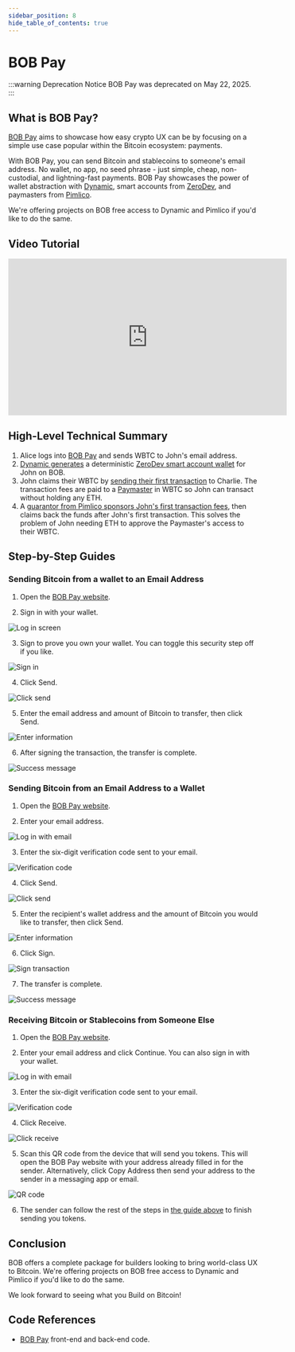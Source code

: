 ```yaml
---
sidebar_position: 8
hide_table_of_contents: true
---
```


# BOB Pay

:::warning Deprecation Notice
BOB Pay was deprecated on May 22, 2025.
:::

## What is BOB Pay?

[BOB Pay](https://bob-pay.gobob.xyz/) aims to showcase how easy crypto UX can be by focusing on a simple use case popular within the Bitcoin ecosystem: payments.

With BOB Pay, you can send Bitcoin and stablecoins to someone's email address. No wallet, no app, no seed phrase - just simple, cheap, non-custodial, and lightning-fast payments. BOB Pay showcases the power of wallet abstraction with [Dynamic](https://www.dynamic.xyz/), smart accounts from [ZeroDev](https://zerodev.app/), and paymasters from [Pimlico](https://www.pimlico.io/).

We're offering projects on BOB free access to Dynamic and Pimlico if you'd like to do the same.

## Video Tutorial

<iframe width="560" height="315" src="https://www.youtube.com/embed/X7jqXHkOWUM" frameborder="0" allow="accelerometer; autoplay; clipboard-write; encrypted-media; gyroscope; picture-in-picture" allowfullscreen></iframe>

## High-Level Technical Summary

1. Alice logs into [BOB Pay](https://pay.gobob.xyz) and sends WBTC to John's email address.
2. [Dynamic generates](https://docs.dynamic.xyz/wallets/embedded-wallets/create-wallets/overview#during-signup-automatic) a deterministic [ZeroDev smart account wallet](https://docs.dynamic.xyz/account-abstraction/aa-providers/zerodev) for John on BOB.
3. John claims their WBTC by [sending their first transaction](https://docs.dynamic.xyz/wallets/embedded-wallets/pregenerated-wallets#after-signup) to Charlie. The transaction fees are paid to a [Paymaster](https://docs.pimlico.io/infra/paymaster/erc20-paymaster) in WBTC so John can transact without holding any ETH.
4. A [guarantor from Pimlico sponsors John's first transaction fees](https://docs.pimlico.io/infra/paymaster/erc20-paymaster/architecture#eoa-guarantor-signature), then claims back the funds after John's first transaction. This solves the problem of John needing ETH to approve the Paymaster's access to their WBTC.

## Step-by-Step Guides

### Sending Bitcoin from a wallet to an Email Address

1. Open the [BOB Pay website](https://pay.gobob.xyz).

2. Sign in with your wallet.

![Log in screen](./1-log-in.png)

3. Sign to prove you own your wallet. You can toggle this security step off if you like.

![Sign in](./3-sign-in.png)

4. Click Send.

![Click send](./6-after-sign-in.png)

5. Enter the email address and amount of Bitcoin to transfer, then click Send.

![Enter information](./7b-Send-filled-out.png)

6. After signing the transaction, the transfer is complete.

![Success message](./8-Send-success-toast.png)

### Sending Bitcoin from an Email Address to a Wallet

1. Open the [BOB Pay website](https://pay.gobob.xyz).

2. Enter your email address.

![Log in with email](./9-Receiver-log-in.png)

3. Enter the six-digit verification code sent to your email.

![Verification code](./10-Receiver-verification-prompt.png)

4. Click Send.

![Click send](./12-Receiver-after-sign-in.png)

5. Enter the recipient's wallet address and the amount of Bitcoin you would like to transfer, then click Send.

![Enter information](./14-Receiver-sends-back.png)

6. Click Sign.

![Sign transaction](./15-sign-in-browser.png)

7. The transfer is complete.

![Success message](./16-success-without-gas.png)

### Receiving Bitcoin or Stablecoins from Someone Else

1. Open the [BOB Pay website](https://pay.gobob.xyz).

2. Enter your email address and click Continue. You can also sign in with your wallet.

![Log in with email](./9-Receiver-log-in.png)

3. Enter the six-digit verification code sent to your email.

![Verification code](./10-Receiver-verification-prompt.png)

4. Click Receive.

![Click receive](./12-Receiver-after-sign-in.png)

5. Scan this QR code from the device that will send you tokens. This will open the BOB Pay website with your address already filled in for the sender. Alternatively, click Copy Address then send your address to the sender in a messaging app or email.

![QR code](./13-How-to-Receive.png)

6. The sender can follow the rest of the steps in [the guide above](#sending-bitcoin-from-a-wallet-to-an-email-address) to finish sending you tokens.

## Conclusion

BOB offers a complete package for builders looking to bring world-class UX to Bitcoin. We're offering projects on BOB free access to Dynamic and Pimlico if you'd like to do the same.

We look forward to seeing what you Build on Bitcoin!

## Code References

- [BOB Pay](https://github.com/bob-collective/ui/pull/57/files) front-end and back-end code.
